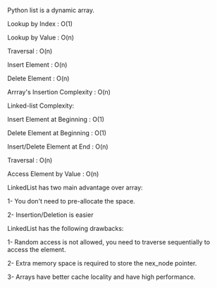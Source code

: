 Python list is a dynamic array.

Lookup by Index : O(1)

Lookup by Value : O(n) 

Traversal : O(n)

Insert Element : O(n)

Delete Element : O(n)

Arrray's Insertion Complexity : O(n)

Linked-list Complexity:

Insert Element at Beginning : O(1)

Delete Element at Beginning : O(1)

Insert/Delete Element at End : O(n)

Traversal : O(n)

Access Element by Value : O(n)



LinkedList has two main advantage over array:

1- You don't need to pre-allocate the space.

2- Insertion/Deletion is easier


LinkedList has the following drawbacks:

1- Random access is not allowed, you need to traverse sequentially to access the element.

2- Extra memory space is required to store the nex_node pointer.

3- Arrays have better cache locality and have high performance. 
